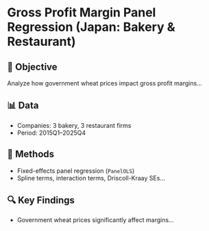 # Gross Profit Margin Panel Regression (Japan: Bakery & Restaurant)

## 📌 Objective
Analyze how government wheat prices impact gross profit margins...

## 📊 Data
- Companies: 3 bakery, 3 restaurant firms  
- Period: 2015Q1–2025Q4

## 🧠 Methods
- Fixed-effects panel regression (`PanelOLS`)
- Spline terms, interaction terms, Driscoll-Kraay SEs...

## 🔍 Key Findings
- Government wheat prices significantly affect margins...

